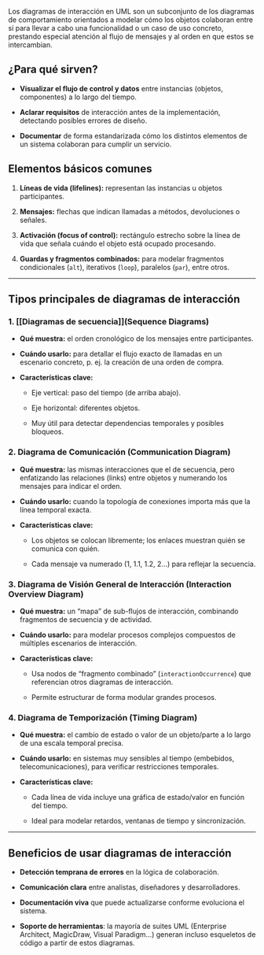 Los diagramas de interacción en UML son un subconjunto de los diagramas de comportamiento orientados a modelar cómo los objetos colaboran entre sí para llevar a cabo una funcionalidad o un caso de uso concreto, prestando especial atención al flujo de mensajes y al orden en que estos se intercambian.

## ¿Para qué sirven?

- **Visualizar el flujo de control y datos** entre instancias (objetos, componentes) a lo largo del tiempo. 


- **Aclarar requisitos** de interacción antes de la implementación, detectando posibles errores de diseño.
   
- **Documentar** de forma estandarizada cómo los distintos elementos de un sistema colaboran para cumplir un servicio.
   
## Elementos básicos comunes

1. **Líneas de vida (lifelines):** representan las instancias u objetos participantes.
   
2. **Mensajes:** flechas que indican llamadas a métodos, devoluciones o señales.
   
3. **Activación (focus of control):** rectángulo estrecho sobre la línea de vida que señala cuándo el objeto está ocupado procesando.
   
4. **Guardas y fragmentos combinados:** para modelar fragmentos condicionales (`alt`), iterativos (`loop`), paralelos (`par`), entre otros.
   

---

## Tipos principales de diagramas de interacción

### 1. [[Diagramas de secuencia]](Sequence Diagrams)

- **Qué muestra:** el orden cronológico de los mensajes entre participantes.
   
- **Cuándo usarlo:** para detallar el flujo exacto de llamadas en un escenario concreto, p. ej. la creación de una orden de compra.
   
- **Características clave:**
   
   - Eje vertical: paso del tiempo (de arriba abajo).
   
   - Eje horizontal: diferentes objetos.
   
   - Muy útil para detectar dependencias temporales y posibles bloqueos.
   

### 2. Diagrama de Comunicación (Communication Diagram)

- **Qué muestra:** las mismas interacciones que el de secuencia, pero enfatizando las relaciones (links) entre objetos y numerando los mensajes para indicar el orden.
   
- **Cuándo usarlo:** cuando la topología de conexiones importa más que la línea temporal exacta.
   
- **Características clave:**
   
   - Los objetos se colocan libremente; los enlaces muestran quién se comunica con quién.
   
   - Cada mensaje va numerado (1, 1.1, 1.2, 2…) para reflejar la secuencia.
   

### 3. Diagrama de Visión General de Interacción (Interaction Overview Diagram)

- **Qué muestra:** un “mapa” de sub-flujos de interacción, combinando fragmentos de secuencia y de actividad.
   
- **Cuándo usarlo:** para modelar procesos complejos compuestos de múltiples escenarios de interacción.
   
- **Características clave:**
   
   - Usa nodos de “fragmento combinado” (`interactionOccurrence`) que referencian otros diagramas de interacción.
   
  - Permite estructurar de forma modular grandes procesos.
   

### 4. Diagrama de Temporización (Timing Diagram)

- **Qué muestra:** el cambio de estado o valor de un objeto/parte a lo largo de una escala temporal precisa.
   
- **Cuándo usarlo:** en sistemas muy sensibles al tiempo (embebidos, telecomunicaciones), para verificar restricciones temporales.
   
- **Características clave:**
   
   - Cada línea de vida incluye una gráfica de estado/valor en función del tiempo.
   
   - Ideal para modelar retardos, ventanas de tiempo y sincronización.
   

---

## Beneficios de usar diagramas de interacción

- **Detección temprana de errores** en la lógica de colaboración.
   
- **Comunicación clara** entre analistas, diseñadores y desarrolladores.
   
- **Documentación viva** que puede actualizarse conforme evoluciona el sistema.
   
- **Soporte de herramientas**: la mayoría de suites UML (Enterprise Architect, MagicDraw, Visual Paradigm…) generan incluso esqueletos de código a partir de estos diagramas.
   

